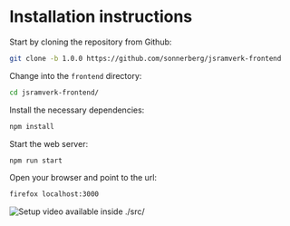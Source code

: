 # Installation instructions

Start by cloning the repository from Github:

```bash
git clone -b 1.0.0 https://github.com/sonnerberg/jsramverk-frontend
```

Change into the `frontend` directory:

```bash
cd jsramverk-frontend/
```

Install the necessary dependencies:

```bash
npm install
```

Start the web server:

```bash
npm run start
```

Open your browser and point to the url:

```bash
firefox localhost:3000
```

![Setup video available inside ./src/](../setup.svg)